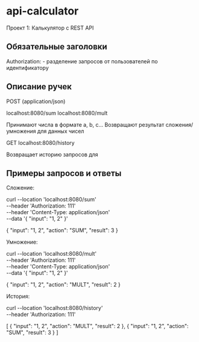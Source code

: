 # api-calculator

Проект 1: Калькулятор с REST API

## Обязательные заголовки
Authorization: <uID> - разделение запросов от пользователей по идентификатору

## Описание ручек

POST (application/json)

localhost:8080/sum
localhost:8080/mult

Принимают числа в формате a, b, c...
Возвращают результат сложения/умножения для данных чисел

GET
localhost:8080/history

Возвращает историю запросов для <uID>

## Примеры запросов и ответы
Сложение:

curl --location 'localhost:8080/sum' \
--header 'Authorization: 111' \
--header 'Content-Type: application/json' \
--data '{
    "input": "1, 2"
}'

{
    "input": "1, 2",
    "action": "SUM",
    "result": 3
}

Умножение:

curl --location 'localhost:8080/mult' \
--header 'Authorization: 111' \
--header 'Content-Type: application/json' \
--data '{
    "input": "1, 2"
}'

{
    "input": "1, 2",
    "action": "MULT",
    "result": 2
}

История:

curl --location 'localhost:8080/history' \
--header 'Authorization: 111'

[
    {
        "input": "1, 2",
        "action": "MULT",
        "result": 2
    },
    {
        "input": "1, 2",
        "action": "SUM",
        "result": 3
    }
]